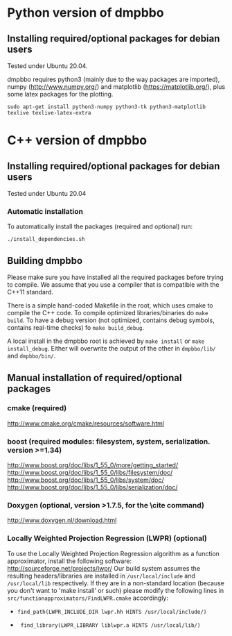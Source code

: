 # Python version of dmpbbo

## Installing required/optional packages for debian users 

Tested under Ubuntu 20.04.

dmpbbo requires python3 (mainly due to the way packages are imported), numpy (http://www.numpy.org/) and matplotlib (https://matplotlib.org/), plus some latex packages for the plotting.

`sudo apt-get install python3-numpy python3-tk python3-matplotlib texlive texlive-latex-extra`

# C++ version of dmpbbo

## Installing required/optional packages for debian users 

Tested under Ubuntu 20.04

### Automatic installation

To automatically install the packages (required and optional) run:

`./install_dependencies.sh`

## Building dmpbbo 

Please make sure you have installed all the required packages before trying to compile. 
We assume that you use a compiler that is compatible with the C++11 standard.

There is a simple hand-coded Makefile in the root, which uses cmake to compile the C++ code. To compile optimized libraries/binaries do `make build`. To have a debug version (not optimized, contains debug symbols, contains real-time checks) fo `make build_debug`.

A local install in the dmpbbo root is achieved by `make install` or `make install_debug`. Either will overwrite the output of the other in `dmpbbo/lib/` and `dmpbbo/bin/`.
  
<a name="manual_installation"></a>
## Manual installation of required/optional packages

### cmake (required)
 http://www.cmake.org/cmake/resources/software.html	
  
### boost (required modules: filesystem, system, serialization. version >=1.34) 
  http://www.boost.org/doc/libs/1_55_0/more/getting_started/
  http://www.boost.org/doc/libs/1_55_0/libs/filesystem/doc/
  http://www.boost.org/doc/libs/1_55_0/libs/system/doc/
  http://www.boost.org/doc/libs/1_55_0/libs/serialization/doc/ 
  	
###  Doxygen (optional, version >1.7.5, for the \cite command)
  http://www.doxygen.nl/download.html

### Locally Weighted Projection Regression (LWPR) (optional)
  
To use the Locally Weighted Projection Regression algorithm as a  function approximator, install the following software: http://sourceforge.net/projects/lwpr/
Our build system assumes the resulting headers/libraries are installed in `/usr/local/include` and `/usr/local/lib` respectively. If they are in a  non-standard location (because you don't want to 'make install' or such)  please modify the following lines in `src/functionapproximators/FindLWPR.cmake` accordingly: 

+ `find_path(LWPR_INCLUDE_DIR lwpr.hh HINTS /usr/local/include/)`

+ ` find_library(LWPR_LIBRARY liblwpr.a HINTS /usr/local/lib/)`

